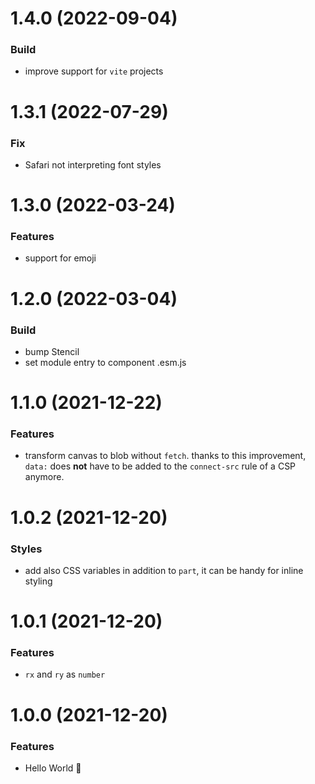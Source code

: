 # 1.4.0 (2022-09-04)

### Build

- improve support for `vite` projects

# 1.3.1 (2022-07-29)

### Fix

- Safari not interpreting font styles

# 1.3.0 (2022-03-24)

### Features

- support for emoji

# 1.2.0 (2022-03-04)

### Build

- bump Stencil
- set module entry to component .esm.js

# 1.1.0 (2021-12-22)

### Features

- transform canvas to blob without `fetch`. thanks to this improvement, `data:` does **not** have to be added to the `connect-src` rule of a CSP anymore.

# 1.0.2 (2021-12-20)

### Styles

- add also CSS variables in addition to `part`, it can be handy for inline styling

# 1.0.1 (2021-12-20)

### Features

- `rx` and `ry` as `number`

# 1.0.0 (2021-12-20)

### Features

- Hello World 👋
